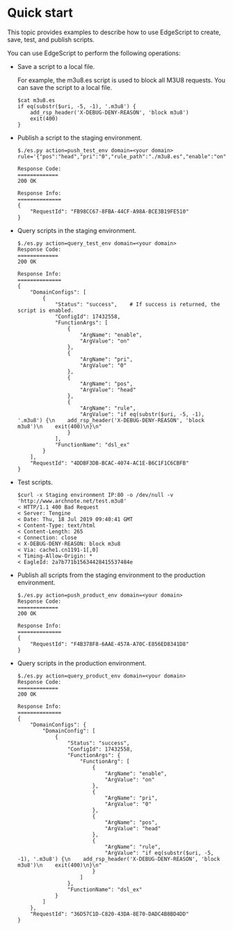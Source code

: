 # Quick start

This topic provides examples to describe how to use EdgeScript to create, save, test, and publish scripts.

You can use EdgeScript to perform the following operations:

-   Save a script to a local file.

    For example, the m3u8.es script is used to block all M3U8 requests. You can save the script to a local file.

    ```
    $cat m3u8.es
    if eq(substr($uri, -5, -1), '.m3u8') {
        add_rsp_header('X-DEBUG-DENY-REASON', 'block m3u8')
        exit(400)
    }
    ```

-   Publish a script to the staging environment.

    ```
    $./es.py action=push_test_env domain=<your domain> rule='{"pos":"head","pri":"0","rule_path":"./m3u8.es","enable":"on"}'
    
    Response Code:
    =============
    200 OK
    
    Response Info:
    ==============
    {
        "RequestId": "FB98CC67-8FBA-44CF-A98A-BCE3B19FE510"
    }
    ```

-   Query scripts in the staging environment.

    ```
    $./es.py action=query_test_env domain=<your domain>
    Response Code:
    =============
    200 OK
    
    Response Info:
    ==============
    {
        "DomainConfigs": [
            {
                "Status": "success",    # If success is returned, the script is enabled.
                "ConfigId": 17432558, 
                "FunctionArgs": [
                    {
                        "ArgName": "enable", 
                        "ArgValue": "on"
                    }, 
                    {
                        "ArgName": "pri", 
                        "ArgValue": "0"
                    }, 
                    {
                        "ArgName": "pos", 
                        "ArgValue": "head"
                    }, 
                    {
                        "ArgName": "rule", 
                        "ArgValue": "if eq(substr($uri, -5, -1), '.m3u8') {\n    add_rsp_header('X-DEBUG-DENY-REASON', 'block m3u8')\n    exit(400)\n}\n"
                    }
                ], 
                "FunctionName": "dsl_ex"
            }
        ], 
        "RequestId": "4DDBF3DB-BCAC-4074-AC1E-B6C1F1C6CBFB"
    }
    ```

-   Test scripts.

    ```
    $curl -x Staging environment IP:80 -o /dev/null -v 'http://www.archnote.net/test.m3u8'
    < HTTP/1.1 400 Bad Request
    < Server: Tengine
    < Date: Thu, 18 Jul 2019 09:40:41 GMT
    < Content-Type: text/html
    < Content-Length: 265
    < Connection: close
    < X-DEBUG-DENY-REASON: block m3u8
    < Via: cache1.cn1191-1[,0]
    < Timing-Allow-Origin: *
    < EagleId: 2a7b771b15634428415537484e
    ```

-   Publish all scripts from the staging environment to the production environment.

    ```
    $./es.py action=push_product_env domain=<your domain>
    Response Code:
    =============
    200 OK
    
    Response Info:
    ==============
    {
        "RequestId": "F4B378F8-6AAE-457A-A70C-E856ED8341D8"
    }
    ```

-   Query scripts in the production environment.

    ```
    $./es.py action=query_product_env domain=<your domain>
    Response Code:
    =============
    200 OK
    
    Response Info:
    ==============
    {
        "DomainConfigs": {
            "DomainConfig": [
                {
                    "Status": "success", 
                    "ConfigId": 17432558, 
                    "FunctionArgs": {
                        "FunctionArg": [
                            {
                                "ArgName": "enable", 
                                "ArgValue": "on"
                            }, 
                            {
                                "ArgName": "pri", 
                                "ArgValue": "0"
                            }, 
                            {
                                "ArgName": "pos", 
                                "ArgValue": "head"
                            }, 
                            {
                                "ArgName": "rule", 
                                "ArgValue": "if eq(substr($uri, -5, -1), '.m3u8') {\n    add_rsp_header('X-DEBUG-DENY-REASON', 'block m3u8')\n    exit(400)\n}\n"
                            }
                        ]
                    }, 
                    "FunctionName": "dsl_ex"
                }
            ]
        }, 
        "RequestId": "36D57C1D-C820-43DA-8E70-DADC4B8BD4DD"
    }
    ```



